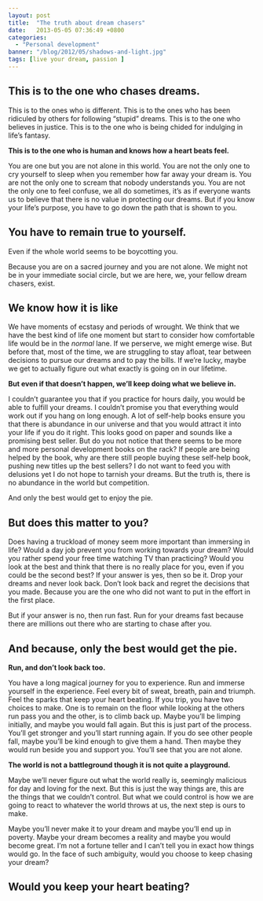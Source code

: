 ```yaml
---
layout: post
title:  "The truth about dream chasers"
date:   2013-05-05 07:36:49 +0800
categories:
  - "Personal development"
banner: "/blog/2012/05/shadows-and-light.jpg"
tags: [live your dream, passion ]
---
```


## This is to the one who chases dreams.
This is to the ones who is different. This is to the ones who has been ridiculed by others for following “stupid” dreams.  This is to the one who believes in justice. This is to the one who is being chided for indulging in life’s fantasy.

**This is to the one who is human and knows how a heart beats feel.**

You are one but you are not alone in this world. You are not the only one to cry yourself to sleep when you remember how far away your dream is. You are not the only one to scream that nobody understands you. You are not the only one to feel confuse, we all do sometimes, it’s as if everyone wants us to believe that there is no value in protecting our dreams. But if you know your life’s purpose, you have to go down the path that is shown to you.

## You have to remain true to yourself.

Even if the whole world seems to be boycotting you.

Because you are on a sacred journey and you are not alone. We might not be in your immediate social circle, but we are here, we, your fellow dream chasers, exist.

## We know how it is like

We have moments of ecstasy and periods of wrought. We think that we have the best kind of life one moment but start to consider how comfortable life would be in the _normal_ lane. If we perserve, we might emerge wise. But before that, most of the time, we are struggling to stay afloat, tear between decisions to pursue our dreams and to pay the bills. If we’re lucky, maybe we get to actually figure out what exactly is going on in our lifetime.

**But even if that doesn’t happen, we’ll keep doing what we believe in.**

I couldn’t guarantee you that if you practice for hours daily, you would be able to fulfill your dreams. I couldn’t promise you that everything would work out if you hang on long enough. A lot of self-help books ensure you that there is abundance in our universe and that you would attract it into your life if you do it right. This looks good on paper and sounds like a promising best seller. But do you not notice that there seems to be more and more personal development books on the rack? If people are being helped by the book, why are there still people buying these self-help book, pushing new titles up the best sellers? I do not want to feed you with delusions yet I do not hope to tarnish your dreams. But the truth is, there is no abundance in the world but competition.

And only the best would get to enjoy the pie.

## But does this matter to you?

Does having a truckload of money seem more important than immersing in life? Would a day job prevent you from working towards your dream? Would you rather spend your free time watching TV than practicing? Would you look at the best and think that there is no really place for you, even if you could be the second best? If your answer is yes, then so be it. Drop your dreams and never look back. Don’t look back and regret the decisions that you made. Because you are the one who did not want to put in the effort in the first place.

But if your answer is no, then run fast. Run for your dreams fast because there are millions out there who are starting to chase after you.

## And because, only the best would get the pie.

**Run, and don’t look back too.**

You have a long magical journey for you to experience. Run and immerse yourself in the experience. Feel every bit of sweat, breath, pain and triumph. Feel the sparks that keep your heart beating. If you trip, you have two choices to make. One is to remain on the floor while looking at the others run pass you and the other, is to climb back up. Maybe you’ll be limping initially, and maybe you would fall again. But this is just part of the process. You’ll get stronger and you’ll start running again. If you do see other people fall, maybe you’ll be kind enough to give them a hand. Then maybe they would run beside you and support you. You’ll see that you are not alone.

**The world is not a battleground though it is not quite a playground.**

Maybe we’ll never figure out what the world really is, seemingly malicious for day and loving for the next. But this is just the way things are, this are the things that we couldn’t control. But what we could control is how we are going to react to whatever the world throws at us, the next step is ours to make.

Maybe you’ll never make it to your dream and maybe you’ll end up in poverty. Maybe your dream becomes a reality and maybe you would become great. I’m not a fortune teller and I can’t tell you in exact how things would go. In the face of such ambiguity, would you choose to keep chasing your dream?

## Would you keep your heart beating?
